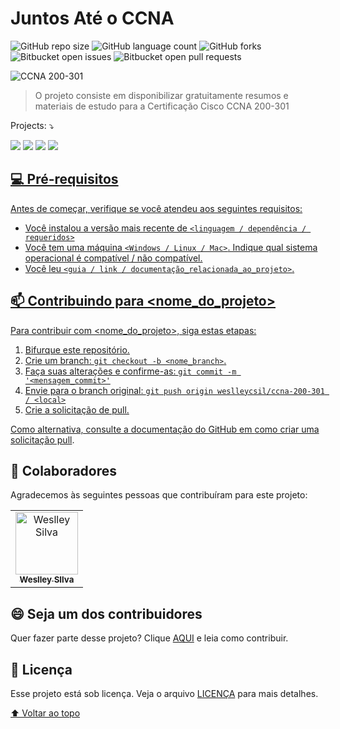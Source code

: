 # Juntos Até o CCNA

<!---Esses são exemplos. Veja https://shields.io para outras pessoas ou para personalizar este conjunto de escudos. Você pode querer incluir dependências, status do projeto e informações de licença aqui--->

![GitHub repo size](https://img.shields.io/github/repo-size/weslleycsil/ccna-200-301/README-template?style=for-the-badge)
![GitHub language count](https://img.shields.io/github/languages/count/weslleycsil/ccna-200-301/README-template?style=for-the-badge)
![GitHub forks](https://img.shields.io/github/forks/weslleycsil/ccna-200-301/README-template?style=for-the-badge)
![Bitbucket open issues](https://img.shields.io/bitbucket/issues/weslleycsil/ccna-200-301/README-template?style=for-the-badge)
![Bitbucket open pull requests](https://img.shields.io/bitbucket/pr-raw/weslleycsil/ccna-200-301/README-template?style=for-the-badge)

<img src="ccna_badge.png" alt="CCNA 200-301">

> O projeto consiste em disponibilizar gratuitamente resumos e materiais de estudo para a Certificação Cisco CCNA 200-301

Projects: ⤵️
</p>

<p align="left">
  <a href="https://infra.expert" alt="Blog">
  <img src="https://img.shields.io/static/v1?label=Blog&message=Infra%20Antenada&color=232634&style=for-the-badge&logo=ghost&link=https://infra.expert"/></a>

  <a href="https://instagram.com/infraantenada" alt="Instagram">
  <img src="https://img.shields.io/badge/@infraantenada-E4405F?style=for-the-badge&logo=instagram&logoColor=white&link=https://instagram.com/infraantenada"/></a>

  <a href="https://facebook.com/infraantenada" alt="Facebook">
  <img src="https://img.shields.io/badge/infraantenada-1877F2?style=for-the-badge&logo=facebook&logoColor=white&link=https://facebook.com/infraantenada"/></a>
  
  <a href="https://youtube.com/infraantenada" alt="Youtube">
  <img src="https://img.shields.io/badge/infraantenada%20-%23FF0000.svg?&style=for-the-badge&logo=YouTube&logoColor=white&link=https://youtube.com/infraantenada"/>
</p>
  
## 💻 Pré-requisitos

Antes de começar, verifique se você atendeu aos seguintes requisitos:
<!---Estes são apenas requisitos de exemplo. Adicionar, duplicar ou remover conforme necessário--->
* Você instalou a versão mais recente de `<linguagem / dependência / requeridos>`
* Você tem uma máquina `<Windows / Linux / Mac>`. Indique qual sistema operacional é compatível / não compatível.
* Você leu `<guia / link / documentação_relacionada_ao_projeto>`.


## 📫 Contribuindo para <nome_do_projeto>
<!---Se o seu README for longo ou se você tiver algum processo ou etapas específicas que deseja que os contribuidores sigam, considere a criação de um arquivo CONTRIBUTING.md separado--->
Para contribuir com <nome_do_projeto>, siga estas etapas:

1. Bifurque este repositório.
2. Crie um branch: `git checkout -b <nome_branch>`.
3. Faça suas alterações e confirme-as: `git commit -m '<mensagem_commit>'`
4. Envie para o branch original: `git push origin weslleycsil/ccna-200-301 / <local>`
5. Crie a solicitação de pull.

Como alternativa, consulte a documentação do GitHub em [como criar uma solicitação pull](https://help.github.com/en/github/collaborating-with-issues-and-pull-requests/creating-a-pull-request).

## 🤝 Colaboradores

Agradecemos às seguintes pessoas que contribuíram para este projeto:

<table>
  <tr>
    <td align="center">
      <a href="#">
        <img src="https://avatars1.githubusercontent.com/u/1348283?s=460&u=9840d13523d35e94d4154e3e17526df486bad8dd&v=4" width="100px;" alt="Weslley Silva"/><br>
        <sub>
          <b>Weslley SIlva</b>
        </sub>
      </a>
    </td>
  </tr>
</table>


## 😄 Seja um dos contribuidores<br>

Quer fazer parte desse projeto? Clique [AQUI](CONTRIBUTING.md) e leia como contribuir.

## 📝 Licença

Esse projeto está sob licença. Veja o arquivo [LICENÇA](LICENSE.md) para mais detalhes.

[⬆ Voltar ao topo](#nome-do-projeto)<br>
